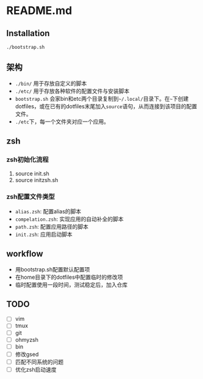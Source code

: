 # README.md

## Installation

```shell
./bootstrap.sh
```

## 架构
- `./bin/` 用于存放自定义的脚本
- `./etc/` 用于存放各种软件的配置文件与安装脚本
- `bootstrap.sh` 会家bin和etc两个目录复制到`~/.local/`目录下。在`~`下创建dotfiles，或在已有的dotfiles末尾加入`source`语句，从而连接到该项目的配置文件。
- `./etc`下，每一个文件夹对应一个应用。

## zsh
### zsh初始化流程
1. source init.sh
2. source initzsh.sh

### zsh配置文件类型
- `alias.zsh`: 配置alias的脚本
- `compelation.zsh`: 实现应用的自动补全的脚本
- `path.zsh`: 配置应用路径的脚本
- `init.zsh`: 应用启动脚本

## workflow
- 用bootstrap.sh配置默认配置项
- 在home目录下的dotfiles中配置临时的修改项
- 临时配置使用一段时间，测试稳定后，加入仓库

## TODO
- [ ] vim
- [ ] tmux
- [ ] git
- [ ] ohmyzsh
- [ ] bin
- [ ] 修改gsed
- [ ] 匹配不同系统的问题
- [ ] 优化zsh启动速度